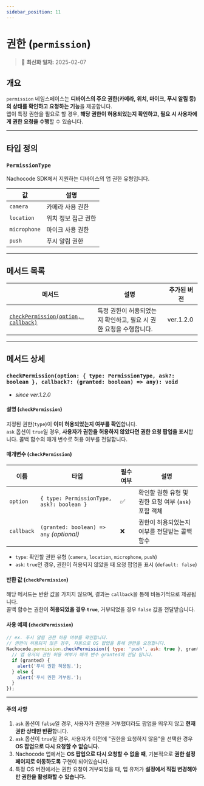 ```yaml
---
sidebar_position: 11
---
```


# 권한 (`permission`)

> 🔔 **최신화 일자:** 2025-02-07

## **개요**

`permission` 네임스페이스는 **디바이스의 주요 권한(카메라, 위치, 마이크, 푸시 알림 등)의 상태를 확인하고 요청하는 기능**을 제공합니다.  
앱이 특정 권한을 필요로 할 경우, **해당 권한이 허용되었는지 확인하고, 필요 시 사용자에게 권한 요청을 수행**할 수 있습니다.

---

## **타입 정의**

### **`PermissionType`**

Nachocode SDK에서 지원하는 디바이스의 앱 권한 유형입니다.

| 값           | 설명                |
| ------------ | ------------------- |
| `camera`     | 카메라 사용 권한    |
| `location`   | 위치 정보 접근 권한 |
| `microphone` | 마이크 사용 권한    |
| `push`       | 푸시 알림 권한      |

---

## **메서드 목록**

| 메서드                                                                                                                             | 설명                                                               | 추가된 버전 |
| ---------------------------------------------------------------------------------------------------------------------------------- | ------------------------------------------------------------------ | ----------- |
| [`checkPermission(option, callback)`](#checkpermissionoption--type-permissiontype-ask-boolean--callback-granted-boolean--any-void) | 특정 권한이 허용되었는지 확인하고, 필요 시 권한 요청을 수행합니다. | ver.1.2.0   |

---

## **메서드 상세**

### **`checkPermission(option: { type: PermissionType, ask?: boolean }, callback?: (granted: boolean) => any): void`**

- _since ver.1.2.0_

#### 설명 (`checkPermission`)

지정된 권한(`type`)이 **이미 허용되었는지 여부를 확인**합니다.  
`ask` 옵션이 `true`일 경우, **사용자가 권한을 허용하지 않았다면 권한 요청 팝업을 표시**합니다. 콜백 함수의 매개 변수로 허용 여부를 전달합니다.

#### 매개변수 (`checkPermission`)

| 이름       | 타입                                      | 필수 여부 | 설명                                                 |
| ---------- | ----------------------------------------- | --------- | ---------------------------------------------------- |
| `option`   | `{ type: PermissionType, ask?: boolean }` | ✅        | 확인할 권한 유형 및 권한 요청 여부 (`ask`) 포함 객체 |
| `callback` | `(granted: boolean) => any` _(optional)_  | ❌        | 권한이 허용되었는지 여부를 전달받는 콜백 함수        |

- `type`: 확인할 권한 유형 (`camera`, `location`, `microphone`, `push`)
- `ask`: `true`인 경우, 권한이 허용되지 않았을 때 요청 팝업을 표시 (`default: false`)

#### 반환 값 (`checkPermission`)

해당 메서드는 반환 값을 가지지 않으며, 결과는 `callback`을 통해 비동기적으로 제공됩니다.  
콜백 함수는 권한이 **허용되었을 경우 `true`**, 거부되었을 경우 `false` 값을 전달받습니다.

#### 사용 예제 (`checkPermission`)

```javascript
// ex. 푸시 알림 권한 허용 여부를 확인합니다.
// 권한이 허용되지 않은 경우, 자동으로 OS 팝업을 통해 권한을 요청합니다.
Nachocode.permission.checkPermission({ type: 'push', ask: true }, granted => {
  // 앱 유저의 권한 허용 여부가 매개 변수 granted에 전달 됩니다.
  if (granted) {
    alert('푸시 권한 허용됨.');
  } else {
    alert('푸시 권한 거부됨.');
  }
});
```

---

#### **주의 사항**

1. `ask` 옵션이 `false`일 경우, 사용자가 권한을 거부했더라도 팝업을 띄우지 않고 **현재 권한 상태만 반환**합니다.
2. `ask` 옵션이 `true`일 경우, 사용자가 이전에 "권한을 요청하지 않음"을 선택한 경우 **OS 팝업으로 다시 요청할 수 없습니다.**
3. Nachocode 앱에서는 **OS 팝업으로 다시 요청할 수 없을 때**, 기본적으로 **권한 설정 페이지로 이동하도록** 구현이 되어있습니다.
4. 특정 OS 버전에서는 권한 요청이 거부되었을 때, 앱 유저가 **설정에서 직접 변경해야만 권한을 활성화할 수 있습니다.**
